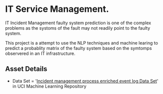 # IT Service Management.
IT Incident Management faulty system prediction is one of the complex problems as the systoms of the fault may not readily point to the faulty system.

This project is a attempt to use the NLP techniques and machine learing to predict a probablity matrix of the faulty system based on the symtomps observered in an IT infrastructure.

## Asset Details
- Data Set = '[Incident management process enriched event log Data Set](https://archive.ics.uci.edu/ml/datasets/Incident+management+process+enriched+event+log)' in UCI Machine Learning Repository


